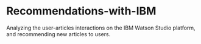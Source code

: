 # Recommendations-with-IBM
Analyzing the user-articles interactions on the IBM Watson Studio platform, and recommending new articles to users.
